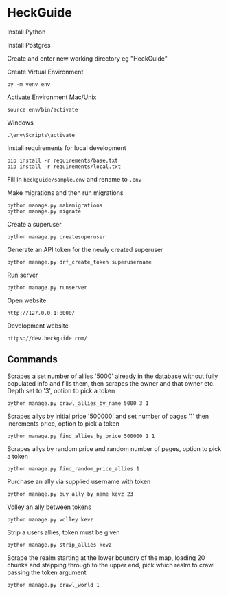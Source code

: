 # HeckGuide

Install Python

Install Postgres

Create and enter new working directory eg "HeckGuide"

Create Virtual Environment 
```
py -m venv env
```
Activate Environment
Mac/Unix
```
source env/bin/activate
```
Windows
```
.\env\Scripts\activate
```

Install requirements for local development
```
pip install -r requirements/base.txt
pip install -r requirements/local.txt
```

Fill in ```heckguide/sample.env``` and rename to ```.env```

Make migrations and then run migrations
```
python manage.py makemigrations
python manage.py migrate
```

Create a superuser
```
python manage.py createsuperuser
```

Generate an API token for the newly created superuser
```
python manage.py drf_create_token superusername
```

Run server
```
python manage.py runserver
```

Open website
```
http://127.0.0.1:8000/
```
Development website
```
https://dev.heckguide.com/
```
## Commands 
Scrapes a set number of allies '5000' already in the database without fully populated info and fills them, then scrapes the owner and that owner etc. Depth set to '3', option to pick a token
```
python manage.py crawl_allies_by_name 5000 3 1
```
Scrapes allys by initial price '500000' and set number of pages '1' then increments price, option to pick a token
```
python manage.py find_allies_by_price 500000 1 1
```
Scrapes allys by random price and random number of pages, option to pick a token
```
python manage.py find_random_price_allies 1
```
Purchase an ally via supplied username with token
```
python manage.py buy_ally_by_name kevz 23
```
Volley an ally between tokens
```
python manage.py volley kevz
```
Strip a users allies, token must be given
```
python manage.py strip_allies kevz
```
Scrape the realm starting at the lower boundry of the map, loading 20 chunks and stepping through to the upper end, pick which realm to crawl passing the token argument
```
python manage.py crawl_world 1
```